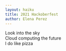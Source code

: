 ```yaml
---
layout: haiku
title: 2021 Hackoberfest
author: Elena Perez
---
```

Look into the sky <br>
Cloud computing the future <br>
I do like pizza <br>
